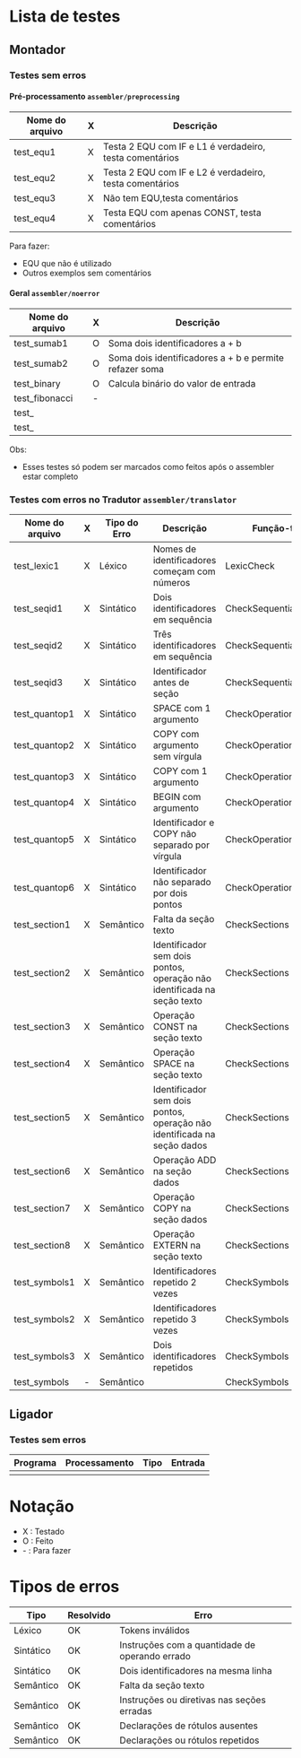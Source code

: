 # Lista de testes

## Montador 

### Testes sem erros

#### Pré-processamento ```assembler/preprocessing```
| Nome do arquivo   | X | Descrição |
|-------------------|---|-----------|
| test_equ1         | X | Testa 2 EQU com IF e L1 é verdadeiro, testa comentários |
| test_equ2         | X | Testa 2 EQU com IF e L2 é verdadeiro, testa comentários |
| test_equ3         | X | Não tem EQU,testa comentários |
| test_equ4         | X | Testa EQU com apenas CONST, testa comentários |

Para fazer:
* EQU que não é utilizado
* Outros exemplos sem comentários

#### Geral ```assembler/noerror```
| Nome do arquivo   | X | Descrição |
|-------------------|---|-----------|
| test_sumab1 | O | Soma dois identificadores a + b |
| test_sumab2 | O | Soma dois identificadores a + b e permite refazer soma |
| test_binary | O | Calcula binário do valor de entrada  |
| test_fibonacci | - |  |
| test_ |  |  |
| test_ |  |  |

Obs:
* Esses testes só podem ser marcados como feitos após o assembler estar completo

### Testes com erros no Tradutor ```assembler/translator```

| Nome do arquivo   | X | Tipo do Erro  | Descrição | Função-teste |
|-------------------|---|---------------|-----------|--------------|
| test_lexic1       | X | Léxico        | Nomes de identificadores começam com números | LexicCheck |
| test_seqid1       | X | Sintático     | Dois identificadores em sequência | CheckSequentialIdentifiers |
| test_seqid2       | X | Sintático     | Três identificadores em sequência | CheckSequentialIdentifiers |
| test_seqid3       | X | Sintático     | Identificador antes de seção | CheckSequentialIdentifiers |
| test_quantop1     | X | Sintático     | SPACE com 1 argumento | CheckOperations |
| test_quantop2     | X | Sintático     | COPY com argumento sem vírgula | CheckOperations |
| test_quantop3     | X | Sintático     | COPY com 1 argumento | CheckOperations |
| test_quantop4     | X | Sintático     | BEGIN com argumento | CheckOperations |
| test_quantop5     | X | Sintático     | Identificador e COPY não separado por vírgula | CheckOperations |
| test_quantop6     | X | Sintático     | Identificador não separado por dois pontos | CheckOperations |
| test_section1     | X | Semântico     | Falta da seção texto | CheckSections |
| test_section2     | X | Semântico     | Identificador sem dois pontos, operação não identificada na seção texto | CheckSections |
| test_section3     | X | Semântico     | Operação CONST na seção texto | CheckSections |
| test_section4     | X | Semântico     | Operação SPACE na seção texto | CheckSections |
| test_section5     | X | Semântico     | Identificador sem dois pontos, operação não identificada na seção dados | CheckSections |
| test_section6     | X | Semântico     | Operação ADD na seção dados | CheckSections |
| test_section7     | X | Semântico     | Operação COPY na seção dados | CheckSections |
| test_section8     | X | Semântico     | Operação EXTERN na seção texto | CheckSections |
| test_symbols1     | X | Semântico     | Identificadores repetido 2 vezes | CheckSymbols |
| test_symbols2     | X | Semântico     | Identificadores repetido 3 vezes | CheckSymbols |
| test_symbols3     | X | Semântico     | Dois identificadores repetidos | CheckSymbols |
| test_symbols     | - | Semântico     |  | CheckSymbols |



## Ligador

### Testes sem erros

| Programa | Processamento | Tipo | Entrada |
|-|-|-|-|
| | | | |

# Notação

* X : Testado
* O : Feito
* \- : Para fazer

# Tipos de erros

| Tipo      | Resolvido | Erro  |
|-----------|-----------|-------|
| Léxico    | OK | Tokens inválidos |
| Sintático | OK | Instruções com a quantidade de operando errado |
| Sintático | OK | Dois identificadores na mesma linha |
| Semântico | OK | Falta da seção texto |
| Semântico | OK | Instruções ou diretivas nas seções erradas |
| Semântico | OK | Declarações de rótulos ausentes |
| Semântico | OK | Declarações ou rótulos repetidos |